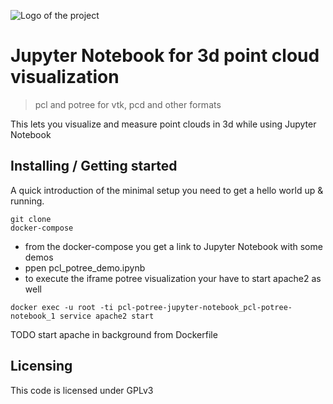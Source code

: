 ![Logo of the project](https://childgrowthmonitor.org/img/whh_logo.svg)

# Jupyter Notebook for 3d point cloud visualization
> pcl and potree for vtk, pcd and other formats

This lets you visualize and measure point clouds in 3d while using Jupyter Notebook 

## Installing / Getting started

A quick introduction of the minimal setup you need to get a hello world up &
running.

```shell
git clone
docker-compose
```

- from the docker-compose you get a link to Jupyter Notebook with some demos
- ppen pcl_potree_demo.ipynb
- to execute the iframe potree visualization your have to start apache2 as well

```shell
docker exec -u root -ti pcl-potree-jupyter-notebook_pcl-potree-notebook_1 service apache2 start
```

TODO start apache in background from Dockerfile

## Licensing

This code is licensed under GPLv3
